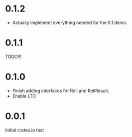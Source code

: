 # 0.1.2

* Actually implement everything needed for the 0.1 demo.

# 0.1.1

TODO!!!

# 0.1.0

* Finish adding interfaces for Roll and RollResult.
* Enable LTO

# 0.0.1

Initial crates.io test